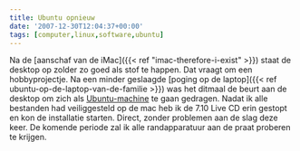 ```yaml
---
title: Ubuntu opnieuw
date: '2007-12-30T12:04:37+00:00'
tags: [computer,linux,software,ubuntu]
---
```

Na de [aanschaf van de iMac]({{< ref "imac-therefore-i-exist" >}}) staat de desktop op zolder zo goed als stof te happen. Dat vraagt om een hobbyprojectje. Na een minder geslaagde [poging op de laptop]({{< ref ubuntu-op-de-laptop-van-de-familie >}}) was het ditmaal de beurt aan de desktop om zich als [Ubuntu-machine](http://www.ubuntu-nl.org/) te gaan gedragen. Nadat ik alle bestanden had veiliggesteld op de mac heb ik de 7.10 Live CD erin gestopt en kon de installatie starten. Direct, zonder problemen aan de slag deze keer. De komende periode zal ik alle randapparatuur aan de praat proberen te krijgen.
